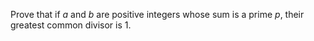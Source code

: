 Prove that if $a$ and $b$ are positive integers whose sum is a prime $p$, their greatest common divisor is 1.